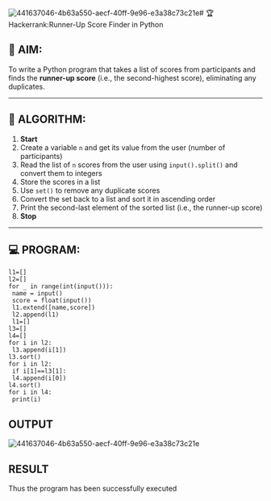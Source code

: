 ![441637046-4b63a550-aecf-40ff-9e96-e3a38c73c21e](https://github.com/user-attachments/assets/3ac69b21-8991-4a96-935d-fa6427d019d1)# 🏆 Hackerrank:Runner-Up Score Finder in Python

## 🎯 AIM:
To write a Python program that takes a list of scores from participants and finds the **runner-up score** (i.e., the second-highest score), eliminating any duplicates.

---

## 🧠 ALGORITHM:

1. **Start**
2. Create a variable `n` and get its value from the user (number of participants)
3. Read the list of `n` scores from the user using `input().split()` and convert them to integers
4. Store the scores in a list
5. Use `set()` to remove any duplicate scores
6. Convert the set back to a list and sort it in ascending order
7. Print the second-last element of the sorted list (i.e., the runner-up score)
8. **Stop**

---

## 💻 PROGRAM:
```
l1=[]
l2=[]
for _ in range(int(input())):
 name = input()
 score = float(input())
 l1.extend([name,score])
 l2.append(l1)
 l1=[]
l3=[]
l4=[]
for i in l2:
 l3.append(i[1])
l3.sort()
for i in l2:
 if i[1]==l3[1]:
 l4.append(i[0])
l4.sort()
for i in l4:
 print(i)
```
## OUTPUT
![441637046-4b63a550-aecf-40ff-9e96-e3a38c73c21e](https://github.com/user-attachments/assets/aafbd36a-6586-4599-8b8d-9e4f09876a84)

## RESULT
Thus the program has been successfully executed
